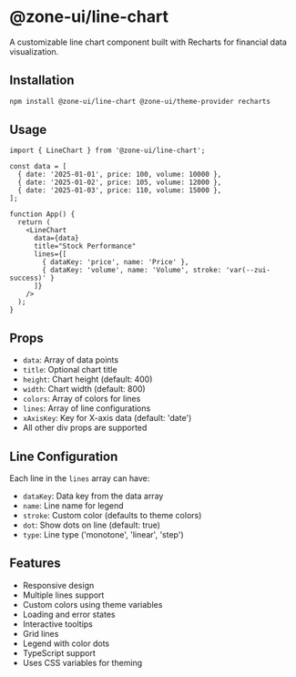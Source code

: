 # @zone-ui/line-chart

A customizable line chart component built with Recharts for financial data visualization.

## Installation

```bash
npm install @zone-ui/line-chart @zone-ui/theme-provider recharts
```

## Usage

```tsx
import { LineChart } from '@zone-ui/line-chart';

const data = [
  { date: '2025-01-01', price: 100, volume: 10000 },
  { date: '2025-01-02', price: 105, volume: 12000 },
  { date: '2025-01-03', price: 110, volume: 15000 },
];

function App() {
  return (
    <LineChart
      data={data}
      title="Stock Performance"
      lines={[
        { dataKey: 'price', name: 'Price' },
        { dataKey: 'volume', name: 'Volume', stroke: 'var(--zui-success)' }
      ]}
    />
  );
}
```

## Props

- `data`: Array of data points
- `title`: Optional chart title
- `height`: Chart height (default: 400)
- `width`: Chart width (default: 800)
- `colors`: Array of colors for lines
- `lines`: Array of line configurations
- `xAxisKey`: Key for X-axis data (default: 'date')
- All other div props are supported

## Line Configuration

Each line in the `lines` array can have:
- `dataKey`: Data key from the data array
- `name`: Line name for legend
- `stroke`: Custom color (defaults to theme colors)
- `dot`: Show dots on line (default: true)
- `type`: Line type ('monotone', 'linear', 'step')

## Features

- Responsive design
- Multiple lines support
- Custom colors using theme variables
- Loading and error states
- Interactive tooltips
- Grid lines
- Legend with color dots
- TypeScript support
- Uses CSS variables for theming
